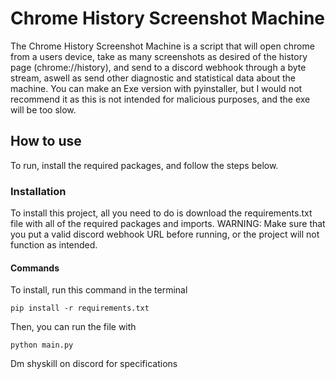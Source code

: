 # Chrome History Screenshot Machine

The Chrome History Screenshot Machine is a script that will open chrome from a users device, take as many screenshots as desired of the history page (chrome://history), and send to a discord webhook through a byte stream, aswell as send other diagnostic and statistical data about the machine. You can make an Exe version with pyinstaller, but I would not recommend it as this is not intended for malicious purposes, and the exe will be too slow.

## How to use

To run, install the required packages, and follow the steps below.

### Installation

To install this project, all you need to do is download the requirements.txt file with all of the required packages and imports.
WARNING: Make sure that you put a valid discord webhook URL before running, or the project will not function as intended.

#### Commands
To install, run this command in the terminal
```shell
pip install -r requirements.txt
```
Then, you can run the file with
```shell
python main.py
```

Dm shyskill on discord for specifications
